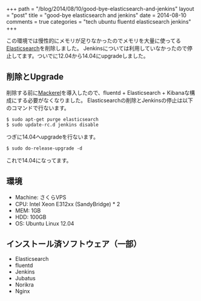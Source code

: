 +++
path = "/blog/2014/08/10/good-bye-elasticsearch-and-jenkins"
layout = "post"
title = "good-bye elasticsearch and jenkins"
date = 2014-08-10
comments = true
categories = "tech ubuntu fluentd elasticsearch jenkins"
+++

この環境では慢性的にメモリが足りなかったのでメモリを大量に使ってる[Elasticsearch](http://www.elasticsearch.org/)を削除しました。
Jenkinsについては利用していなかったので停止してます。ついでに12.04から14.04にupgradeしました。

## 削除とUpgrade
削除する前に[Mackerel](https://mackerel.io)を導入したので、fluentd + Elasticsearch + Kibanaな構成にする必要がなくなりました。
Elasticsearchの削除とJenkinsの停止は以下のコマンドで行ないます。

```
$ sudo apt-get purge elasticsearch
$ sudo update-rc.d jenkins disable
```

つぎに14.04へupgradeを行ないます。

```
$ sudo do-release-upgrade -d
```

これで14.04になってます。

## 環境
- Machine: さくらVPS
- CPU: Intel Xeon E312xx (SandyBridge) * 2
- MEM: 1GB
- HDD: 100GB
- OS: Ubuntu Linux 12.04

## インストール済ソフトウェア（一部）
- Elasticsearch
- fluentd
- Jenkins
- Jubatus
- Norikra
- Nginx
